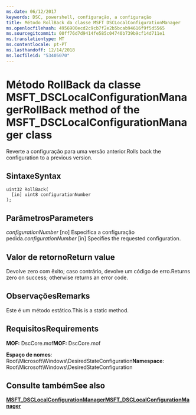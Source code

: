 ```yaml
---
ms.date: 06/12/2017
keywords: DSC, powershell, configuração, a configuração
title: Método RollBack da classe MSFT_DSCLocalConfigurationManager
ms.openlocfilehash: 4956900ecd2c9cb7f2e2b5bcab94616f9f5d5565
ms.sourcegitcommit: 00ff76d7d9414fe585c04740b739b9cf14d711e1
ms.translationtype: MT
ms.contentlocale: pt-PT
ms.lasthandoff: 12/14/2018
ms.locfileid: "53405070"
---
```

# <a name="rollback-method-of-the-msftdsclocalconfigurationmanager-class"></a><span data-ttu-id="1a42c-103">Método RollBack da classe MSFT_DSCLocalConfigurationManager</span><span class="sxs-lookup"><span data-stu-id="1a42c-103">RollBack method of the MSFT_DSCLocalConfigurationManager class</span></span>

<span data-ttu-id="1a42c-104">Reverte a configuração para uma versão anterior.</span><span class="sxs-lookup"><span data-stu-id="1a42c-104">Rolls back the configuration to a previous version.</span></span>

## <a name="syntax"></a><span data-ttu-id="1a42c-105">Sintaxe</span><span class="sxs-lookup"><span data-stu-id="1a42c-105">Syntax</span></span>

```mof
uint32 RollBack(
  [in] uint8 configurationNumber
);
```

## <a name="parameters"></a><span data-ttu-id="1a42c-106">Parâmetros</span><span class="sxs-lookup"><span data-stu-id="1a42c-106">Parameters</span></span>

<span data-ttu-id="1a42c-107">*configurationNumber* \[no\] Especifica a configuração pedida.</span><span class="sxs-lookup"><span data-stu-id="1a42c-107">*configurationNumber* \[in\] Specifies the requested configuration.</span></span>

## <a name="return-value"></a><span data-ttu-id="1a42c-108">Valor de retorno</span><span class="sxs-lookup"><span data-stu-id="1a42c-108">Return value</span></span>

<span data-ttu-id="1a42c-109">Devolve zero com êxito; caso contrário, devolve um código de erro.</span><span class="sxs-lookup"><span data-stu-id="1a42c-109">Returns zero on success; otherwise returns an error code.</span></span>

## <a name="remarks"></a><span data-ttu-id="1a42c-110">Observações</span><span class="sxs-lookup"><span data-stu-id="1a42c-110">Remarks</span></span>

<span data-ttu-id="1a42c-111">Este é um método estático.</span><span class="sxs-lookup"><span data-stu-id="1a42c-111">This is a static method.</span></span>

## <a name="requirements"></a><span data-ttu-id="1a42c-112">Requisitos</span><span class="sxs-lookup"><span data-stu-id="1a42c-112">Requirements</span></span>

<span data-ttu-id="1a42c-113">**MOF:** DscCore.mof</span><span class="sxs-lookup"><span data-stu-id="1a42c-113">**MOF:** DscCore.mof</span></span>

<span data-ttu-id="1a42c-114">**Espaço de nomes**: Root\Microsoft\Windows\DesiredStateConfiguration</span><span class="sxs-lookup"><span data-stu-id="1a42c-114">**Namespace**: Root\Microsoft\Windows\DesiredStateConfiguration</span></span>

## <a name="see-also"></a><span data-ttu-id="1a42c-115">Consulte também</span><span class="sxs-lookup"><span data-stu-id="1a42c-115">See also</span></span>

[<span data-ttu-id="1a42c-116">**MSFT_DSCLocalConfigurationManager**</span><span class="sxs-lookup"><span data-stu-id="1a42c-116">**MSFT_DSCLocalConfigurationManager**</span></span>](msft-dsclocalconfigurationmanager.md)